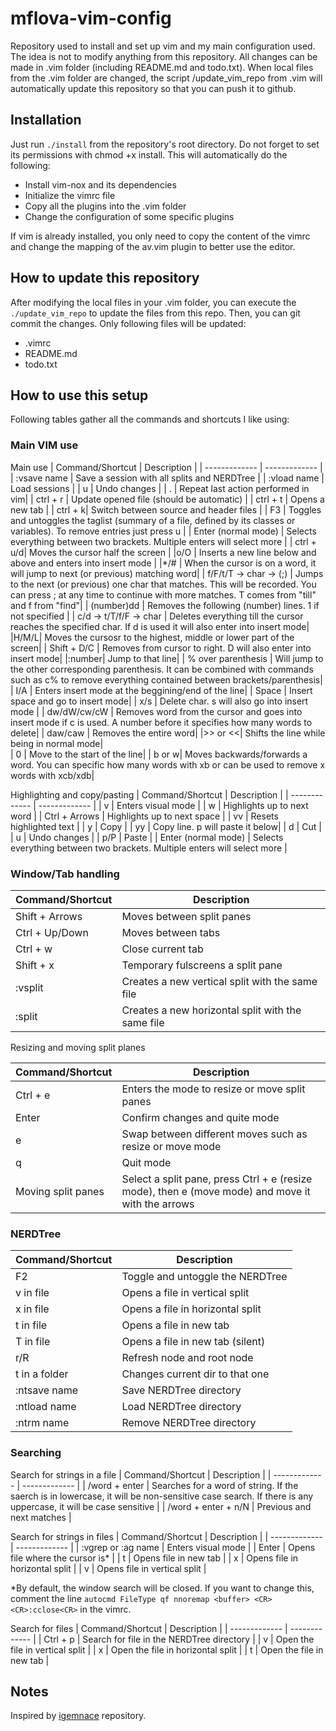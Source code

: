 # mflova-vim-config

Repository used to install and set up vim and my main configuration used. The idea is not to modify anything from this repository. All changes can be made in .vim folder (including README.md and todo.txt). When local files from the .vim folder are changed, the script /update_vim_repo from .vim will automatically update this repository so that you can push it to github.

## Installation

Just run `./install` from the repository's root directory. Do not forget to set its permissions with chmod +x install. This will
automatically do the following:
- Install vim-nox and its dependencies
- Initialize the vimrc file
- Copy all the plugins into the .vim folder
- Change the configuration of some specific plugins

If vim is already installed, you only need to copy the content of the vimrc and change the mapping of the av.vim plugin to better use the editor.

## How to update this repository
After modifying the local files in your .vim folder, you can execute the `./update_vim_repo` to update the files from this repo. Then, you can git commit the changes. Only following files will be updated:
- .vimrc
- README.md
- todo.txt 

## How to use this setup
Following tables gather all the commands and shortcuts I like using:

### Main VIM use
Main use
| Command/Shortcut  | Description |
| ------------- | ------------- |
|  :vsave name | Save a session with all splits and NERDTree  |
|  :vload name | Load sessions  |
|  u | Undo changes  |
| . | Repeat last action performed in vim|
|  ctrl + r |  Update opened file (should be automatic) |
|  ctrl + t | Opens a new tab  |
|   ctrl + k| Switch between source and header files  |
|  F3 | Toggles and untoggles the taglist (summary of a file, defined by its classes or variables). To remove entries just press u  |
|   Enter (normal mode) | Selects everything between two brackets. Multiple enters will select more  |
|   ctrl + u/d| Moves the cursor half the screen  |
|o/O | Inserts a new line below and above and enters into insert mode |
|*/# | When the cursor is on a word, it will jump to next (or previous) matching word|
| f/F/t/T -> char -> (;) | Jumps to the next (or previous) one char that matches. This will be recorded. You can press ; at any time to continue with more matches. T comes from "till" and f from "find"|
| (number)dd | Removes the following (number) lines. 1 if not specified |
| c/d -> t/T/f/F -> char | Deletes everything till the cursor reaches the specified char. If d is used it will also enter into insert mode|
|H/M/L| Moves the cursosr to the highest, middle or lower part of the screen|
| Shift + D/C | Removes from cursor to right. D will also enter into insert mode|
|:number| Jump to that line|
| % over parenthesis | Will jump to the other corresponding parenthesis. It can be combined with commands such as c% to remove everything contained between brackets/parenthesis|
| I/A | Enters insert mode at the beggining/end of the line|
| Space | Insert space and go to insert mode|
| x/s | Delete char. s will also go into insert mode |
| dw/dW/cw/cW | Removes word from the cursor and goes into insert mode if c is used. A number before it specifies how many words to delete|
| daw/caw | Removes the entire word|
|>> or <<| Shifts the line while being in normal mode|  
| 0 | Move to the start of the line|
| b or w| Moves backwards/forwards a word. You can specific how many words with xb or can be used to remove x words with xcb/xdb|


Highlighting and copy/pasting
| Command/Shortcut  | Description |
| ------------- | ------------- |
| v  | Enters visual mode  |
| w  | Highlights up to next word  |
| Ctrl + Arrows | Highlights up to next space  |
| vv  | Resets highlighted text  |
| y  | Copy  |
| yy | Copy line. p will paste it below|
| d  | Cut  |
|  u | Undo changes  |
| p/P  | Paste  |
| Enter (normal mode)  | Selects everything between two brackets. Multiple enters will select more  |


### Window/Tab handling

| Command/Shortcut  | Description |
| ------------- | ------------- |
| Shift + Arrows  | Moves between split panes  |
| Ctrl + Up/Down  | Moves between tabs  |
| Ctrl + w  | Close current tab  |
| Shift + x  | Temporary fulscreens a split pane  |
| :vsplit  | Creates a new vertical split with the same file  |
| :split  | Creates a new horizontal split with the same file  |

Resizing and moving split planes

| Command/Shortcut  | Description |
| ------------- | ------------- |
| Ctrl + e  | Enters the mode to resize or move split panes  |
| Enter  | Confirm changes and quite mode  |
| e  | Swap between different moves such as resize or move mode  |
| q  | Quit mode  |
| Moving split panes  | Select a split pane, press Ctrl + e (resize mode), then e (move mode) and move it with the arrows  |


### NERDTree

| Command/Shortcut  | Description |
| ------------- | ------------- |
| F2  | Toggle and untoggle the NERDTree  |
| v in file  | Opens a file in vertical split  |
| x in file  | Opens a file in horizontal split  |
| t in file  | Opens a file in new tab  |
| T in file  | Opens a file in new tab (silent)  |
| r/R  | Refresh node and root node  |
| t in a folder  | Changes current dir to that one  |
| :ntsave name | Save NERDTree directory  |
| :ntload name  | Load NERDTree directory  |
| :ntrm name  | Remove NERDTree directory  |


### Searching

Search for strings in a file
| Command/Shortcut  | Description |
| ------------- | ------------- |
| /word + enter  | Searches for a word of string. If the saerch is in lowercase, it will be non-sensitive case search. If there is any uppercase, it will be case sensitive  |
| /word + enter + n/N  | Previous and next matches  |

Search for strings in files
| Command/Shortcut  | Description |
| ------------- | ------------- |
| :vgrep or :ag name  | Enters visual mode  |
| Enter  | Opens file where the cursor is*  |
| t  | Opens file in new tab  |
| x  | Opens file in horizontal split  |
| v  | Opens file in vertical split  |

*By default, the window search will be closed. If you want to change this, comment the line `autocmd FileType qf nnoremap <buffer> <CR> <CR>:cclose<CR>` in the vimrc.

Search for files
| Command/Shortcut  | Description |
| ------------- | ------------- |
| Ctrl + p | Search for file in the NERDTree directory   |
| v | Open the file in vertical split   |
| x |  Open the file in horizontal split  |
| t |  Open the file in new tab  |




## Notes           

Inspired by [igemnace][1] repository.

[1]: https://github.com/igemnace/vim-config
